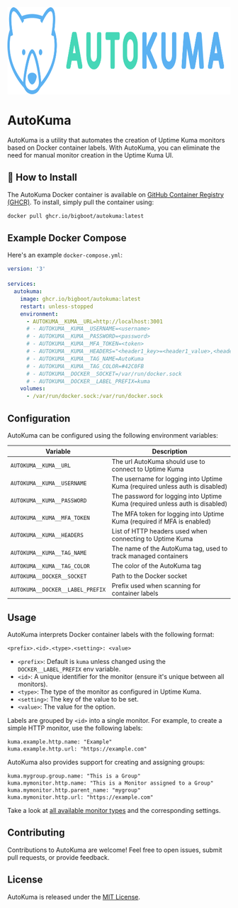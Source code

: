 <div align="center" width="100%">
    <img src="./logo.svg" height="196" alt="" />
</div>


# AutoKuma

AutoKuma is a utility that automates the creation of Uptime Kuma monitors based on Docker container labels. With AutoKuma, you can eliminate the need for manual monitor creation in the Uptime Kuma UI.

## 🔧 How to Install

The AutoKuma Docker container is available on [GitHub Container Registry (GHCR)](https://github.com/BigBoot/AutoKuma/pkgs/container/autokuma). To install, simply pull the container using:

```bash
docker pull ghcr.io/bigboot/autokuma:latest
```

## Example Docker Compose

Here's an example `docker-compose.yml`:

```yaml
version: '3'

services:
  autokuma:
    image: ghcr.io/bigboot/autokuma:latest
    restart: unless-stopped
    environment:
      - AUTOKUMA__KUMA__URL=http://localhost:3001
      # - AUTOKUMA__KUMA__USERNAME=<username>
      # - AUTOKUMA__KUMA__PASSWORD=<password>
      # - AUTOKUMA__KUMA__MFA_TOKEN=<token>
      # - AUTOKUMA__KUMA__HEADERS="<header1_key>=<header1_value>,<header2_key>=<header2_value>,..."
      # - AUTOKUMA__KUMA__TAG_NAME=AutoKuma
      # - AUTOKUMA__KUMA__TAG_COLOR=#42C0FB
      # - AUTOKUMA__DOCKER__SOCKET=/var/run/docker.sock
      # - AUTOKUMA__DOCKER__LABEL_PREFIX=kuma
    volumes:
      - /var/run/docker.sock:/var/run/docker.sock
```

## Configuration

AutoKuma can be configured using the following environment variables:

| Variable                         | Description                                                                  |
|----------------------------------|------------------------------------------------------------------------------|
| `AUTOKUMA__KUMA__URL`            | The url AutoKuma should use to connect to Uptime Kuma                        |
| `AUTOKUMA__KUMA__USERNAME`       | The username for logging into Uptime Kuma (required unless auth is disabled) |
| `AUTOKUMA__KUMA__PASSWORD`       | The password for logging into Uptime Kuma (required unless auth is disabled) |
| `AUTOKUMA__KUMA__MFA_TOKEN`      | The MFA token for logging into Uptime Kuma (required if MFA is enabled)      |
| `AUTOKUMA__KUMA__HEADERS`        | List of HTTP headers used when connecting to Uptime Kuma                     |
| `AUTOKUMA__KUMA__TAG_NAME`       | The name of the AutoKuma tag, used to track managed containers               |
| `AUTOKUMA__KUMA__TAG_COLOR`      | The color of the AutoKuma tag                                                |
| `AUTOKUMA__DOCKER__SOCKET`       | Path to the Docker socket                                                    |
| `AUTOKUMA__DOCKER__LABEL_PREFIX` | Prefix used when scanning for container labels                               |



## Usage

AutoKuma interprets Docker container labels with the following format:

```plaintext
<prefix>.<id>.<type>.<setting>: <value>
```

- `<prefix>`: Default is `kuma` unless changed using the `DOCKER__LABEL_PREFIX` env variable.
- `<id>`: A unique identifier for the monitor (ensure it's unique between all monitors).
- `<type>`: The type of the monitor as configured in Uptime Kuma.
- `<setting>`: The key of the value to be set.
- `<value>`: The value for the option.

Labels are grouped by `<id>` into a single monitor. For example, to create a simple HTTP monitor, use the following labels:

```plaintext
kuma.example.http.name: "Example"
kuma.example.http.url: "https://example.com"
```

AutoKuma also provides support for creating and assigning groups:

```plaintext
kuma.mygroup.group.name: "This is a Group"
kuma.mymonitor.http.name: "This is a Monitor assigned to a Group"
kuma.mymonitor.http.parent_name: "mygroup"
kuma.mymonitor.http.url: "https://example.com"
```


Take a look at [all available monitor types](MONITOR_TYPES.md) and the corresponding settings.


## Contributing

Contributions to AutoKuma are welcome! Feel free to open issues, submit pull requests, or provide feedback.

## License

AutoKuma is released under the [MIT License](LICENSE).